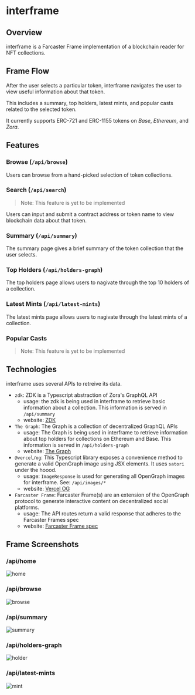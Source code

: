 # interframe

## Overview

interframe is a Farcaster Frame implementation of a blockchain reader for NFT collections.

## Frame Flow

After the user selects a particular token, interframe navigates the user to view useful information about that token.

This includes a summary, top holders, latest mints, and popular casts related to the selected token.

It currently supports ERC-721 and ERC-1155 tokens on *Base*, *Ethereum*, and *Zora*.

## Features

### Browse (`/api/browse`)

Users can browse from a hand-picked selection of token collections.

### Search (`/api/search`)

> Note: This feature is yet to be implemented

Users can input and submit a contract address or token name to view blockchain data about that token.

### Summary (`/api/summary`)

The summary page gives a brief summary of the token collection that the user selects.

### Top Holders (`/api/holders-graph`)

The top holders page allows users to nagivate through the top 10 holders of a collection.

### Latest Mints (`/api/latest-mints`)

The latest mints page allows users to nagivate through the latest mints of a collection.

### Popular Casts

> Note: This feature is yet to be implemented

## Technologies

interframe uses several APIs to retreive its data.

- `zdk`: ZDK is a Typescript abstraction of Zora's GraphQL API
  - usage: the zdk is being used in interframe to retrieve basic information about a collection. This information is served in `/api/summary`
  - website: [ZDK](https://docs.zora.co/docs/zora-api/zdk)
- `The Graph`: The Graph is a collection of decentralized GraphQL APIs
  - usage: The Graph is being used in interframe to retrieve information about top holders for collections on Ethereum and Base. This information is served in `/api/holders-graph`
  - website: [The Graph](https://thegraph.com/)
- `@vercel/og`: This Typescript library exposes a convenience method to generate a valid OpenGraph image using JSX elements. It uses `satori` under the hoood.
  - usage: `ImageResponse` is used for generating all OpenGraph images for interframe. See: `/api/images/*`
  - website: [Vercel OG](https://vercel.com/docs/functions/og-image-generation)
- `Farcaster Frame`: Farcaster Frame(s) are an extension of the OpenGraph protocol to generate interactive content on decentralized social platforms.
  - usage: The API routes return a valid response that adheres to the Farcaster Frames spec
  - website: [Farcaster Frame spec](https://docs.farcaster.xyz/reference/frames/spec)

## Frame Screenshots

### /api/home

![home](https://github.com/eucalyptus-viminalis/interframe/assets/65995595/22988dc5-4704-4d71-84af-71818a0dc45b)

### /api/browse

![browse](https://github.com/eucalyptus-viminalis/interframe/assets/65995595/441d02d8-d130-433f-b326-7867ea468d89)

### /api/summary

![summary](https://github.com/eucalyptus-viminalis/interframe/assets/65995595/f3a524f8-47b0-4da5-aa75-b68f918b299c)

### /api/holders-graph

![holder](https://github.com/eucalyptus-viminalis/interframe/assets/65995595/79346301-c187-4c8c-a489-5002ed6ec476)

### /api/latest-mints

![mint](https://github.com/eucalyptus-viminalis/interframe/assets/65995595/d029d62d-d461-4477-99ce-403fd48886d3)

